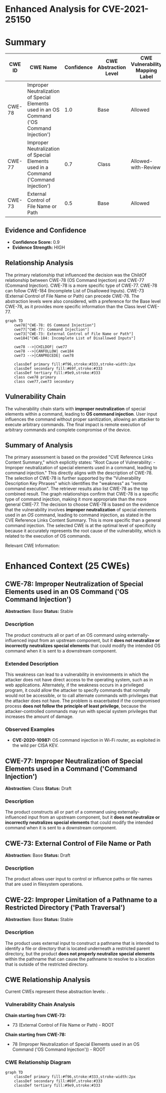 # Enhanced Analysis for CVE-2021-25150

# Summary
| CWE ID | CWE Name | Confidence | CWE Abstraction Level | CWE Vulnerability Mapping Label | CWE-Vulnerability Mapping Notes |
|---|---|---|---|---|---|
| CWE-78 | Improper Neutralization of Special Elements used in an OS Command ('OS Command Injection') | 1.0 | Base | Allowed | Primary CWE |
| CWE-77 | Improper Neutralization of Special Elements used in a Command ('Command Injection') | 0.7 | Class | Allowed-with-Review | Secondary Candidate |
| CWE-73 | External Control of File Name or Path | 0.5 | Base | Allowed | Secondary Candidate |

## Evidence and Confidence

*   **Confidence Score:** 0.9
*   **Evidence Strength:** HIGH

## Relationship Analysis
The primary relationship that influenced the decision was the ChildOf relationship between CWE-78 (OS Command Injection) and CWE-77 (Command Injection). CWE-78 is a more specific type of CWE-77.
CWE-78 can follow CWE-184 (Incomplete List of Disallowed Inputs). CWE-73 (External Control of File Name or Path) can precede CWE-78. The abstraction levels were also considered, with a preference for the Base level CWE-78, as it provides more specific information than the Class level CWE-77.

```mermaid
graph TD
    cwe78["CWE-78: OS Command Injection"]
    cwe77["CWE-77: Command Injection"]
    cwe73["CWE-73: External Control of File Name or Path"]
    cwe184["CWE-184: Incomplete List of Disallowed Inputs"]

    cwe78 -->|CHILDOF| cwe77
    cwe78 -->|CANFOLLOW| cwe184
    cwe73 -->|CANPRECEDE| cwe78
    
    classDef primary fill:#f96,stroke:#333,stroke-width:2px
    classDef secondary fill:#69f,stroke:#333
    classDef tertiary fill:#9e9,stroke:#333
    class cwe78 primary
    class cwe77,cwe73 secondary
```

## Vulnerability Chain
The vulnerability chain starts with **improper neutralization** of special elements within a command, leading to **OS command injection**. User input influences the command without proper sanitization, allowing an attacker to execute arbitrary commands. The final impact is remote execution of arbitrary commands and complete compromise of the device.

## Summary of Analysis
The primary assessment is based on the provided "CVE Reference Links Content Summary," which explicitly states: "Root Cause of Vulnerability: - Improper neutralization of special elements used in a command, leading to command injection." This directly aligns with the description of CWE-78.
The selection of CWE-78 is further supported by the "Vulnerability Description Key Phrases" which identifies the "weakness" as "remote command execution". The retriever results also list CWE-78 as the top combined result.
The graph relationships confirm that CWE-78 is a specific type of command injection, making it more appropriate than the more general CWE-77. The decision to choose CWE-78 is based on the evidence that the vulnerability involves **improper neutralization** of special elements used in an *OS* command, leading to command injection, as stated in the CVE Reference Links Content Summary. This is more specific than a general command injection.
The selected CWE is at the optimal level of specificity because it accurately represents the root cause of the vulnerability, which is related to the execution of OS commands.

Relevant CWE Information:

# Enhanced Context (25 CWEs)

## CWE-78: Improper Neutralization of Special Elements used in an OS Command ('OS Command Injection')
**Abstraction:** Base
**Status:** Stable

### Description
The product constructs all or part of an OS command using externally-influenced input from an upstream component, but it **does not neutralize or incorrectly neutralizes special elements** that could modify the intended OS command when it is sent to a downstream component.

### Extended Description
This weakness can lead to a vulnerability in environments in which the attacker does not have direct access to the operating system, such as in web applications. Alternately, if the weakness occurs in a privileged program, it could allow the attacker to specify commands that normally would not be accessible, or to call alternate commands with privileges that the attacker does not have. The problem is exacerbated if the compromised process **does not follow the principle of least privilege**, because the attacker-controlled commands may run with special system privileges that increases the amount of damage.

### Observed Examples
- **CVE-2020-10987:** OS command injection in Wi-Fi router, as exploited in the wild per CISA KEV.

## CWE-77: Improper Neutralization of Special Elements used in a Command ('Command Injection')
**Abstraction:** Class
**Status:** Draft

### Description
The product constructs all or part of a command using externally-influenced input from an upstream component, but it **does not neutralize or incorrectly neutralizes special elements** that could modify the intended command when it is sent to a downstream component.

## CWE-73: External Control of File Name or Path
**Abstraction:** Base
**Status:** Draft

### Description
The product allows user input to control or influence paths or file names that are used in filesystem operations.

## CWE-22: Improper Limitation of a Pathname to a Restricted Directory ('Path Traversal')
**Abstraction:** Base
**Status:** Stable

### Description
The product uses external input to construct a pathname that is intended to identify a file or directory that is located underneath a restricted parent directory, but the product **does not properly neutralize special elements** within the pathname that can cause the pathname to resolve to a location that is outside of the restricted directory.


## CWE Relationship Analysis

Current CWEs represent these abstraction levels: .


### Vulnerability Chain Analysis

**Chain starting from CWE-73:**
- 73 (External Control of File Name or Path) - ROOT


**Chain starting from CWE-78:**
- 78 (Improper Neutralization of Special Elements used in an OS Command ('OS Command Injection')) - ROOT



### CWE Relationship Diagram

```mermaid
graph TD
    classDef primary fill:#f96,stroke:#333,stroke-width:2px
    classDef secondary fill:#69f,stroke:#333
    classDef tertiary fill:#9e9,stroke:#333
```